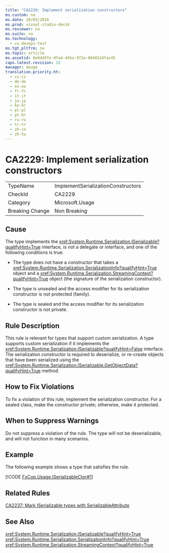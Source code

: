 ```yaml
---
title: "CA2229: Implement serialization constructors"
ms.custom: na
ms.date: 10/03/2016
ms.prod: visual-studio-dev14
ms.reviewer: na
ms.suite: na
ms.technology: 
  - vs-devops-test
ms.tgt_pltfrm: na
ms.topic: article
ms.assetid: 8e04d5fe-dfad-445a-972e-0648324fac45
caps.latest.revision: 15
manager: douge
translation.priority.ht: 
  - cs-cz
  - de-de
  - es-es
  - fr-fr
  - it-it
  - ja-jp
  - ko-kr
  - pl-pl
  - pt-br
  - ru-ru
  - tr-tr
  - zh-cn
  - zh-tw
---
```

# CA2229: Implement serialization constructors
|||  
|-|-|  
|TypeName|ImplementSerializationConstructors|  
|CheckId|CA2229|  
|Category|Microsoft.Usage|  
|Breaking Change|Non Breaking|  
  
## Cause  
 The type implements the <xref:System.Runtime.Serialization.ISerializable?qualifyHint=True> interface, is not a delegate or interface, and one of the following conditions is true:  
  
-   The type does not have a constructor that takes a <xref:System.Runtime.Serialization.SerializationInfo?qualifyHint=True> object and a <xref:System.Runtime.Serialization.StreamingContext?qualifyHint=True> object (the signature of the serialization constructor).  
  
-   The type is unsealed and the access modifier for its serialization constructor is not protected (family).  
  
-   The type is sealed and the access modifier for its serialization constructor is not private.  
  
## Rule Description  
 This rule is relevant for types that support custom serialization. A type supports custom serialization if it implements the <xref:System.Runtime.Serialization.ISerializable?qualifyHint=False> interface. The serialization constructor is required to deserialize, or re-create objects that have been serialized using the <xref:System.Runtime.Serialization.ISerializable.GetObjectData?qualifyHint=True> method.  
  
## How to Fix Violations  
 To fix a violation of this rule, implement the serialization constructor. For a sealed class, make the constructor private; otherwise, make it protected.  
  
## When to Suppress Warnings  
 Do not suppress a violation of the rule. The type will not be deserializable, and will not function in many scenarios.  
  
## Example  
 The following example shows a type that satisfies the rule.  
  
 [!CODE [FxCop.Usage.ISerializableCtor#1](../CodeSnippet/VS_Snippets_CodeAnalysis/FxCop.Usage.ISerializableCtor#1)]  
  
## Related Rules  
 [CA2237: Mark ISerializable types with SerializableAttribute](../VS_IDE/CA2237--Mark-ISerializable-types-with-SerializableAttribute.md)  
  
## See Also  
 <xref:System.Runtime.Serialization.ISerializable?qualifyHint=True>   
 <xref:System.Runtime.Serialization.SerializationInfo?qualifyHint=True>   
 <xref:System.Runtime.Serialization.StreamingContext?qualifyHint=True>